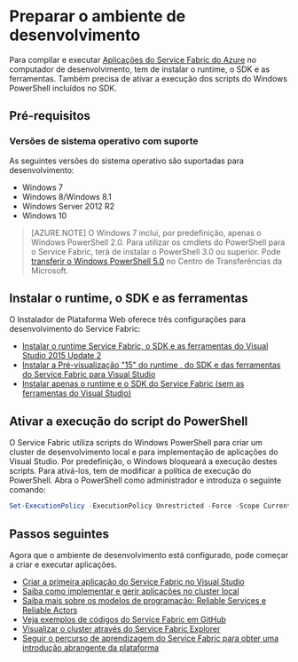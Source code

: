 <properties
   pageTitle="Configurar o ambiente de desenvolvimento | Microsoft Azure"
   description="Instale o runtime, o SDK e as ferramentas e crie um cluster de desenvolvimento local. Depois de concluir esta configuração, estará pronto a criar aplicações."
   services="service-fabric"
   documentationCenter=".net"
   authors="rwike77"
   manager="timlt"
   editor=""/>

<tags
   ms.service="service-fabric"
   ms.devlang="dotNet"
   ms.topic="get-started-article"
   ms.tgt_pltfrm="NA"
   ms.workload="NA"
   ms.date="06/15/2016"
   ms.author="ryanwi"/>

# Preparar o ambiente de desenvolvimento
 Para compilar e executar [Aplicações do Service Fabric do Azure][1] no computador de desenvolvimento, tem de instalar o runtime, o SDK e as ferramentas. Também precisa de ativar a execução dos scripts do Windows PowerShell incluídos no SDK.

## Pré-requisitos
### Versões de sistema operativo com suporte
As seguintes versões do sistema operativo são suportadas para desenvolvimento:

- Windows 7
- Windows 8/Windows 8.1
- Windows Server 2012 R2
- Windows 10

>[AZURE.NOTE] O Windows 7 inclui, por predefinição, apenas o Windows PowerShell 2.0. Para utilizar os cmdlets do PowerShell para o Service Fabric, terá de instalar o PowerShell 3.0 ou superior. Pode [transferir o Windows PowerShell 5.0][powershell5-download] no Centro de Transferências da Microsoft.

## Instalar o runtime, o SDK e as ferramentas

O Instalador de Plataforma Web oferece três configurações para desenvolvimento do Service Fabric:

- [Instalar o runtime Service Fabric, o SDK e as ferramentas do Visual Studio 2015 Update 2][full-bundle-vs2015]
- [Instalar a Pré-visualização "15" do runtime , do SDK e das ferramentas do Service Fabric para Visual Studio][full-bundle-dev15]
- [Instalar apenas o runtime e o SDK do Service Fabric (sem as ferramentas do Visual Studio)][core-sdk]


## Ativar a execução do script do PowerShell

O Service Fabric utiliza scripts do Windows PowerShell para criar um cluster de desenvolvimento local e para implementação de aplicações do Visual Studio. Por predefinição, o Windows bloqueará a execução destes scripts. Para ativá-los, tem de modificar a política de execução do PowerShell. Abra o PowerShell como administrador e introduza o seguinte comando:

```powershell
Set-ExecutionPolicy -ExecutionPolicy Unrestricted -Force -Scope CurrentUser
```

## Passos seguintes
Agora que o ambiente de desenvolvimento está configurado, pode começar a criar e executar aplicações.

- [Criar a primeira aplicação do Service Fabric no Visual Studio](service-fabric-create-your-first-application-in-visual-studio.md)
- [Saiba como implementar e gerir aplicações no cluster local](service-fabric-get-started-with-a-local-cluster.md)
- [Saiba mais sobre os modelos de programação: Reliable Services e Reliable Actors](service-fabric-choose-framework.md)
- [Veja exemplos de códigos do Service Fabric em GitHub](https://aka.ms/servicefabricsamples)
- [Visualizar o cluster através do Service Fabric Explorer](service-fabric-visualizing-your-cluster.md)
- [Seguir o percurso de aprendizagem do Service Fabric para obter uma introdução abrangente da plataforma](https://azure.microsoft.com/documentation/learning-paths/service-fabric/)

[1]: http://azure.microsoft.com/en-us/campaigns/service-fabric/ "Página da campanha do Service Fabric"
[2]: http://go.microsoft.com/fwlink/?LinkId=517106 "VS RC"
[full-bundle-vs2015]:http://www.microsoft.com/web/handlers/webpi.ashx?command=getinstallerredirect&appid=MicrosoftAzure-ServiceFabric-VS2015-2_1 "Link VS 2015 WebPI"
[full-bundle-dev15]:http://www.microsoft.com/web/handlers/webpi.ashx?command=getinstallerredirect&appid=MicrosoftAzure-ServiceFabric-Dev15-2_1 "Link Dev15 WebPI"
[core-sdk]:http://www.microsoft.com/web/handlers/webpi.ashx?command=getinstallerredirect&appid=ServiceFabricSDK_2_1 "Link Core SDK WebPI"
[powershell5-download]:https://www.microsoft.com/en-us/download/details.aspx?id=50395



<!--HONumber=Aug16_HO1-->


